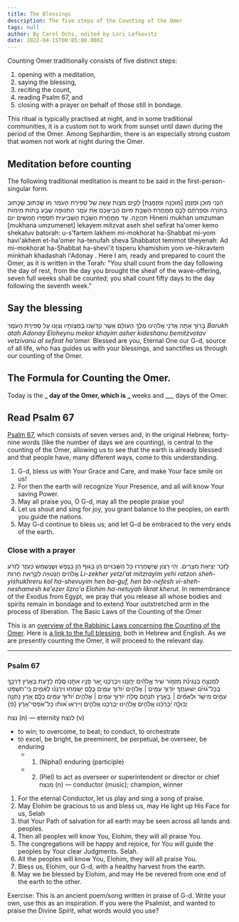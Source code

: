 ```yaml
---
title: The Blessings
description: The five steps of the Counting of the Omer
tags: null
author: By Carol Ochs, edited by Lori Lefkovitz
date: 2022-04-15T00:05:00.000Z
---
```


Counting Omer traditionally consists of five distinct steps:

1. opening with a meditation,
2. saying the blessing,
3. reciting the count,
4. reading Psalm 67, and
5. closing with a prayer on behalf of those still in bondage.

This ritual is typically practised at night, and in some traditional communities, it is a custom not to work from sunset until dawn during the period of the Omer. Among Sephardim, there is an especially strong custom that women not work at night during the Omer.

## Meditation before counting

The following traditional meditation is meant to be said in the first-person-singular form.

הִנְנִי מוּכָן וּמְזֻמַן [מוּכָנָה וּמְזֻמָּנָת] לְקַיֵּם מִצְוַת עֲשֵׂה שֶׁל סְפִירַת הָעֹמֶר מוֹ שֶׁכִּתּוּב שֶׁכָּתוּב בַּתּוֹרָה וּסְפַרְתֶּם לָכֶם מִמָּחֳרַת הַשַּׁבָּת מִיּוֹם הַבִיאֳכֶם אֶת עֹמֶר הַתְּנוּפָה שֶׁבַע בָּתוֹת מִימוֹת תִּהְיֶנָה. עַד מִמָּחֳרַת הַשַּׁבָּת הַשְּׁבִיעִית תִּסְפְּרוּ חֲמִשִּׁים יוֹם
Hineni mukhan umzuman [mukhana umzumenet] lekayem mitzvat aseh shel sefirat ha'omer kemo shekatuv batorah: u-s'fartem lakhem mi-mokhorat ha-Shabbat mi-yom havi'akhem et-ha'omer ha-tenufah sheva Shabbatot temimot tiheyenah: Ad mi-mokhorat ha-Shabbat ha-shevi'it tisperu khamishim yom ve-hikravtem minkhah khadashah l'Adonay
.
Here I am, ready and prepared to count the Omer, as it is written in the Torah: "You shall count from the day following the day of rest, from the day you brought the sheaf of the wave-offering, seven full weeks shall be counted; you shall count fifty days to the day following the seventh week."

## Say the blessing

בָּרוּךְ אַתָּה אֲדֹנָי אֱלֹהֵינוּ מֶלֶךְ הָעוֹלָם אֲשֶׁר קִדְּשָׁנוּ בְּמִצְוֹתָיו וְצִוָּנוּ עַל סְפִירַת הָעֹמֶר
_Barukh atah Adonay Eloheynu mekor khayim asher kideshanu bemitzvotav vetzivanu al sefirat ha'omer._
Blessed are you, Eternal One our G-d, source of all life, who has guides us with your blessings, and sanctifies us through our counting of the Omer.

## The Formula for Counting the Omer.

Today is the **_ day of the Omer, which is _** weeks and \_\_\_ days of the Omer.

## Read Psalm 67

[Psalm 67](https://www.sefaria.org/Psalms.67?lang=he-en&utm_source=ritualwell.org&utm_medium=sefaria_linker), which consists of seven verses and, in the original Hebrew, forty-nine words (like the number of days we are counting), is central to the counting of the Omer, allowing us to see that the earth is already blessed and that people have, many different ways, come to this understanding.

1. G-d, bless us with Your Grace and Care, and make Your face smile on us!
2. For then the earth will recognize Your Presence, and all will know Your saving Power.
3. May all praise you, O G-d, may all the people praise you!
4. Let us shout and sing for joy, you grant balance to the peoples, on earth you guide the nations.
5. May G-d continue to bless us; and let G-d be embraced to the very ends of the earth.

### Close with a prayer

לְזֵכֶר יְצִיאַת מִצְרַיִם. יְהִי רָצוֹן שֶׁיְּשֻׁחְרְרוּ כָּל הַשְּׁבוּיִים הֵן בַּגּוּף הֵן בַּנֶּפֶשׁ וְשֶׁנְּשַׁמֵּשׁ כְּעֵזֶר לְזְרֹע אֱלֹהִים הַנְּטוּיָה לִקְרַאת חָרוּת
_Li-zekher yetzi'at mitzrayim yehi ratzon sheh-yishukhreru kol ha-shevuyim hen ba-guf, hen ba-nefesh vi-sheh-neshamesh ke'ezer lizro'a Elohim ha-netuyah likrat kherut._
In remembrance of the Exodus from Egypt, we pray that you release all whose bodies and spirits remain in bondage and to extend Your outstretched arm in the process of liberation.
The Basic Laws of the Counting of the Omer

This is an [overview of the Rabbinic Laws concerning the Counting of the Omer](https://www.chabad.org/library/article_cdo/aid/136110/jewish/Basic-Laws-of-Counting-the-Omer.htm).
Here is [a link to the full blessing](https://www.chabad.org/holidays/sefirah/omer-count_cdo/jewish/Count-the-Omer.htm), both in Hebrew and English. As we are presently counting the Omer, it will proceed to the relevant day.

---

### Psalm 67

לַמְנַצֵּ֥חַ בִּנְגִינֹ֗ת מִזְמ֥וֹר שִֽׁיר׃
אֱֽלֹהִ֗ים יְחׇנֵּ֥נוּ וִיבָרְכֵ֑נוּ יָ֤אֵֽר פָּנָ֖יו אִתָּ֣נוּ סֶֽלָה׃
לָדַ֣עַת בָּאָ֣רֶץ דַּרְכֶּ֑ךָ בְּכׇל־גּ֝וֹיִ֗ם יְשׁוּעָתֶֽךָ׃
יוֹד֖וּךָ עַמִּ֥ים ׀ אֱלֹהִ֑ים י֝וֹד֗וּךָ עַמִּ֥ים כֻּלָּֽם׃
יִ֥שְׂמְח֥וּ וִירַנְּנ֗וּ לְאֻ֫מִּ֥ים כִּֽי־תִשְׁפֹּ֣ט עַמִּ֣ים מִישֹׁ֑ר וּלְאֻמִּ֓ים ׀ בָּאָ֖רֶץ תַּנְחֵ֣ם סֶֽלָה׃
יוֹד֖וּךָ עַמִּ֥ים ׀ אֱלֹהִ֑ים י֝וֹד֗וּךָ עַמִּ֥ים כֻּלָּֽם׃
אֶ֭רֶץ נָתְנָ֣ה יְבוּלָ֑הּ יְ֝בָרְכֵ֗נוּ אֱלֹהִ֥ים אֱלֹהֵֽינוּ׃
יְבָרְכֵ֥נוּ אֱלֹהִ֑ים וְיִֽירְא֥וּ א֝וֹת֗וֹ כׇּל־אַפְסֵי־אָֽרֶץ׃ {פ}

נצח (n) &mdash; eternity
לנצח (v)

- to win; to overcome, to beat; to conduct, to orchestrate
- to excel, be bright, be preeminent, be perpetual, be overseer, be enduring
  - 1. (Niphal) enduring (participle)
  - 2. (Piel) to act as overseer or superintendent or director or chief
       מנצח (n) &mdash; conductor (music); champion, winner

1. For the eternal Conductor, let us play and sing a song of praise.
2. May Elohim be gracious to us and bless us, may He light up His Face for us, Selah
3. that Your Path of salvation for all earth may be seen across all lands and peoples.
4. Then all peoples will know You, Elohim, they will all praise You.
5. The congregations will be happy and rejoice, for You will guide the peoples by Your clear Judgments. Selah.
6. All the peoples will know You, Elohim, they will all praise You.
7. Bless us, Elohim, our G-d, with a healthy harvest from the earth.
8. May we be blessed by Elohim, and may He be revered from one end of the earth to the other.

Exercise: This is an ancient poem/song written in praise of G-d. Write your own, use this as an inspiration. If you were the Psalmist, and wanted to praise the Divine Spirit, what words would you use?
